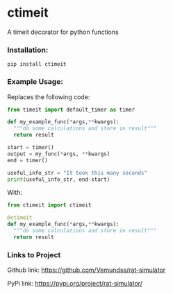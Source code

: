 # ctimeit
A timeit decorator for python functions

### Installation:
`pip install ctimeit`

### Example Usage:
Replaces the following code:
```python
from timeit import default_timer as timer

def my_example_func(*args,**kwargs):
  """do some calculations and store in result"""
  return result

start = timer()
output = my_func(*args, **kwargs)
end = timer()

useful_info_str = "It took this many seconds"
print(useful_info_str, end-start)
```
With:
```python
from ctimeit import ctimeit

@ctimeit
def my_example_func(*args,**kwargs):
  """do some calculations and store in result"""
  return result
```


### Links to Project
Github link: 
https://github.com/Vemundss/rat-simulator

PyPi link:
https://pypi.org/project/rat-simulator/
